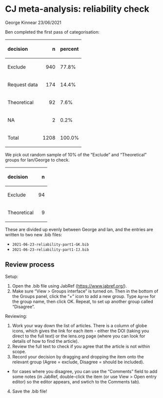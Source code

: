 CJ meta-analysis: reliability check
================
George Kinnear
23/06/2021

Ben completed the first pass of categorisation:

<table class="table table-striped" style="width: auto !important; margin-left: auto; margin-right: auto;">

<thead>

<tr>

<th style="text-align:left;">

decision

</th>

<th style="text-align:right;">

n

</th>

<th style="text-align:left;">

percent

</th>

</tr>

</thead>

<tbody>

<tr>

<td style="text-align:left;">

Exclude

</td>

<td style="text-align:right;">

940

</td>

<td style="text-align:left;">

77.8%

</td>

</tr>

<tr>

<td style="text-align:left;">

Request data

</td>

<td style="text-align:right;">

174

</td>

<td style="text-align:left;">

14.4%

</td>

</tr>

<tr>

<td style="text-align:left;">

Theoretical

</td>

<td style="text-align:right;">

92

</td>

<td style="text-align:left;">

7.6%

</td>

</tr>

<tr>

<td style="text-align:left;">

NA

</td>

<td style="text-align:right;">

2

</td>

<td style="text-align:left;">

0.2%

</td>

</tr>

<tr>

<td style="text-align:left;">

Total

</td>

<td style="text-align:right;">

1208

</td>

<td style="text-align:left;">

100.0%

</td>

</tr>

</tbody>

</table>

We pick out random sample of 10% of the “Exclude” and “Theoretical”
groups for Ian/George to check.

<table class="table table-striped" style="width: auto !important; margin-left: auto; margin-right: auto;">

<thead>

<tr>

<th style="text-align:left;">

decision

</th>

<th style="text-align:right;">

n

</th>

</tr>

</thead>

<tbody>

<tr>

<td style="text-align:left;">

Exclude

</td>

<td style="text-align:right;">

94

</td>

</tr>

<tr>

<td style="text-align:left;">

Theoretical

</td>

<td style="text-align:right;">

9

</td>

</tr>

</tbody>

</table>

These are divided up evenly between George and Ian, and the entries are
written to two new .bib files:

  - `2021-06-23-reliability-part1-GK.bib`
  - `2021-06-23-reliability-part1-IJ.bib`

## Review process

Setup:

1.  Open the .bib file using JabRef (<https://www.jabref.org/>).
2.  Make sure “View \> Groups interface” is turned on. Then in the
    bottom of the Groups panel, click the “+” icon to add a new group.
    Type `Agree` for the group name, then click OK. Repeat, to set up
    another group called “Disagree”.

Reviewing:

1.  Work your way down the list of articles. There is a column of globe
    icons, which gives the link for each item - either the DOI (taking
    you direct to the full text) or the lens.org page (where you can
    look for details of how to find the article).
2.  Review the full text to check if you agree that the article is not
    within scope.
3.  Record your decision by dragging and dropping the item onto the
    relevant group (Agree = exclude, Disagree = should be included).

<!-- end list -->

  - for cases where you disagree, you can use the “Comments” field to
    add some notes (in JabRef, double-click the item (or use View \>
    Open entry editor) so the editor appears, and swtich to the Comments
    tab).

<!-- end list -->

4.  Save the .bib file\!
